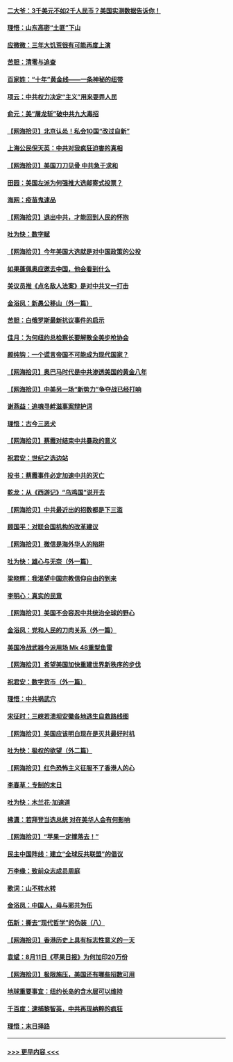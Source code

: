 #### [二大爷：3千美元不如2千人民币？美国实测数据告诉你！](../pages/nsc993/n12358563.md?t=08271002) 
#### [理悟：山东高密“土匪”下山](../pages/nsc993/n12358535.md?t=08271002) 
#### [应微微：三年大饥荒很有可能再度上演](../pages/nsc993/n12358523.md?t=08271002) 
#### [苦胆：清零与追查](../pages/nsc993/n12358501.md?t=08271002) 
#### [百家姓：“十年”黄金线——一条神秘的纽带](../pages/nsc993/n12358319.md?t=08271002) 
#### [项云：中共权力决定“主义”用来耍弄人民](../pages/nsc993/n12358172.md?t=08271002) 
#### [俞元：美“屠龙斩”破中共九大毒招](../pages/nsc993/n12357822.md?t=08271002) 
#### [【网海拾贝】北京认怂！私会10国“改过自新”](../pages/nsc993/n12357784.md?t=08271002) 
#### [上海公民倪天英：中共对我疯狂迫害的真相](../pages/nsc993/n12356341.md?t=08271002) 
#### [【网海拾贝】美国刀刀见骨 中共急于求和](../pages/nsc993/n12355511.md?t=08271002) 
#### [田园：美国左派为何强推大选邮寄式投票？](../pages/nsc993/n12352963.md?t=08271002) 
#### [海网：疫苗鬼速品](../pages/nsc993/n12354438.md?t=08271002) 
#### [【网海拾贝】退出中共，才能回到人民的怀抱](../pages/nsc993/n12352634.md?t=08271002) 
#### [吐为快：数字赋](../pages/nsc993/n12352317.md?t=08271002) 
#### [【网海拾贝】今年美国大选就是对中国政策的公投](../pages/nsc993/n12350973.md?t=08271002) 
#### [如果蓬佩奥应邀去中国，他会看到什么](../pages/nsc993/n12350945.md?t=08271002) 
#### [美议员推《点名敌人法案》是对中共又一打击](../pages/nsc993/n12350765.md?t=08271002) 
#### [金浴凤：新愚公移山（外一篇）](../pages/nsc993/n12350253.md?t=08271002) 
#### [苦胆：白俄罗斯最新抗议事件的启示](../pages/nsc993/n12349989.md?t=08271002) 
#### [佳月：为何纽约总检察长要解散全美步枪协会](../pages/nsc993/n12349939.md?t=08271002) 
#### [颜纯钩：一个谎言帝国不可能成为现代国家？](../pages/nsc993/n12349898.md?t=08271002) 
#### [【网海拾贝】奥巴马时代是中共渗透美国的黄金八年](../pages/nsc993/n12349284.md?t=08271002) 
#### [【网海拾贝】中美另一场“新势力”争夺战已经打响](../pages/nsc993/n12346998.md?t=08271002) 
#### [谢燕益：追魂寻衅滋事案辩护词](../pages/nsc993/n12346892.md?t=08271002) 
#### [理悟：古今三恶犬](../pages/nsc993/n12345190.md?t=08271002) 
#### [【网海拾贝】蔡霞对结束中共暴政的意义](../pages/nsc993/n12344263.md?t=08271002) 
#### [祝君安：世纪之选边站](../pages/nsc993/n12342382.md?t=08271002) 
#### [投书：蔡霞事件必定加速中共的灭亡](../pages/nsc993/n12341881.md?t=08271002) 
#### [乾龙：从《西游记》“乌鸡国”说开去](../pages/nsc993/n12341690.md?t=08271002) 
#### [【网海拾贝】中共最近出的招数都是下三滥](../pages/nsc993/n12341593.md?t=08271002) 
#### [顾国平：对联合国机构的改革建议](../pages/nsc993/n12339928.md?t=08271002) 
#### [【网海拾贝】微信是海外华人的陷阱](../pages/nsc993/n12338868.md?t=08271002) 
#### [吐为快：雄心与无奈（外一篇）](../pages/nsc993/n12338132.md?t=08271002) 
#### [梁晓辉：我渴望中国宗教信仰自由的到来](../pages/nsc993/n12336657.md?t=08271002) 
#### [李明心：真实的民意](../pages/nsc993/n12336089.md?t=08271002) 
#### [【网海拾贝】美国不会容忍中共统治全球的野心](../pages/nsc993/n12336063.md?t=08271002) 
#### [金浴凤：党和人民的刀肉关系（外一篇）](../pages/nsc993/n12335834.md?t=08271002) 
#### [美国冷战武器今派用场 Mk 48重型鱼雷](../pages/nsc993/n12335354.md?t=08271002) 
#### [【网海拾贝】希望美国加快重建世界新秩序的步伐](../pages/nsc993/n12334224.md?t=08271002) 
#### [祝君安：数字货币（外一篇）](../pages/nsc993/n12334186.md?t=08271002) 
#### [理悟：中共祸武穴](../pages/nsc993/n12333962.md?t=08271002) 
#### [宋征时：三峡若溃坝安徽各地逃生自救路线图](../pages/nsc993/n12332450.md?t=08271002) 
#### [【网海拾贝】美国应该明白现在是灭共最好时机](../pages/nsc993/n12332313.md?t=08271002) 
#### [吐为快：极权的欲望（外二篇）](../pages/nsc993/n12332089.md?t=08271002) 
#### [【网海拾贝】红色恐怖主义征服不了香港人的心](../pages/nsc993/n12329296.md?t=08271002) 
#### [李春草：专制的末日](../pages/nsc993/n12329079.md?t=08271002) 
#### [吐为快：木兰花‧加速道](../pages/nsc993/n12327366.md?t=08271002) 
#### [拂潇：若拜登当选总统 对在美华人会有何影响](../pages/nsc993/n12295996.md?t=08271002) 
#### [【网海拾贝】“苹果一定撑落去！”](../pages/nsc993/n12326784.md?t=08271002) 
#### [民主中国阵线：建立“全球反共联盟”的倡议](../pages/nsc993/n12324177.md?t=08271002) 
#### [万李缘：致前众志成员周庭](../pages/nsc993/n12324635.md?t=08271002) 
#### [歌词：山不转水转](../pages/nsc993/n12324599.md?t=08271002) 
#### [金浴凤：中国人，毋与邪共为伍](../pages/nsc993/n12324257.md?t=08271002) 
#### [伍新：撕去“现代哲学”的伪装（八）](../pages/nsc993/n12324188.md?t=08271002) 
#### [【网海拾贝】香港历史上具有标志性意义的一天](../pages/nsc993/n12324021.md?t=08271002) 
#### [袁斌：8月11日《苹果日报》为何加印20万份](../pages/nsc993/n12323955.md?t=08271002) 
#### [【网海拾贝】极限施压，美国还有哪些招数可用](../pages/nsc993/n12322512.md?t=08271002) 
#### [地球重要事宜：纽约长岛的含水层可以维持](../pages/nsc993/n12321844.md?t=08271002) 
#### [千百度：逮捕黎智英，中共再现纳粹的疯狂](../pages/nsc993/n12321777.md?t=08271002) 
#### [理悟：末日择路](../pages/nsc993/n12320812.md?t=08271002) 

----
#### [ >>> 更早内容 <<< ](../indexes/nsc993-earlier.md)
